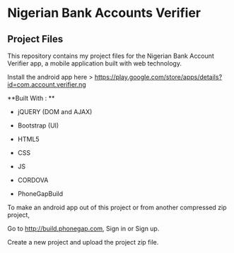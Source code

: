 # Nigerian Bank Accounts Verifier
## Project Files

This repository contains my project files for the Nigerian Bank Account Verifier app, a mobile application built with web technology.

Install the android app here > https://play.google.com/store/apps/details?id=com.account.verifier.ng 

**Built With : ** 
* jQUERY (DOM and AJAX)
* Bootstrap (UI) 
* HTML5 
* CSS
* JS

* CORDOVA 
* PhoneGapBuild

To make an android app out of this project or from another compressed zip project, 

Go to http://build.phonegap.com, 
Sign in or Sign up.

Create a new project and upload the project zip file.
